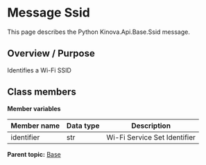# Message Ssid

This page describes the Python Kinova.Api.Base.Ssid message.

## Overview / Purpose

Identifies a Wi-Fi SSID

## Class members

 **Member variables** 

|Member name|Data type|Description|
|-----------|---------|-----------|
|identifier|str|Wi-Fi Service Set Identifier|

**Parent topic:** [Base](../references/summary_Base.md)

